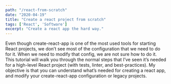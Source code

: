 ```yaml
---
path: "/react-from-scratch"
date: "2020-04-19"
title: "Create a react project from scratch"
tags: ['React', 'Software']
excerpt: "Create a react app the hard way."
---
```

Even though create-react-app is one of the most used tools for starting React projects, we don’t see most of the configuration that we need to do for it. When we need to modify that config, we are not sure how to do it. This tutorial will walk you through the normal steps that I’ve seen it’s needed for a high-level React project (with tests, linter, and best-practices). My objective is that you can understand what’s needed for creating a react app, and modify your create-react-app configuration or legacy projects.
